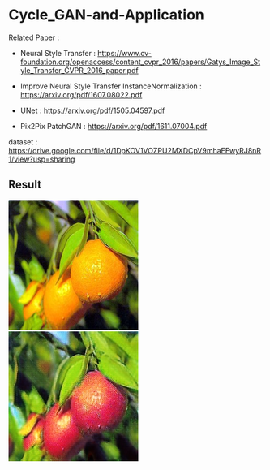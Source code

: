 # Cycle_GAN-and-Application

Related Paper :
  * Neural Style Transfer : https://www.cv-foundation.org/openaccess/content_cvpr_2016/papers/Gatys_Image_Style_Transfer_CVPR_2016_paper.pdf

  * Improve Neural Style Transfer InstanceNormalization : https://arxiv.org/pdf/1607.08022.pdf

  * UNet : https://arxiv.org/pdf/1505.04597.pdf
  
  * Pix2Pix PatchGAN : https://arxiv.org/pdf/1611.07004.pdf


dataset : https://drive.google.com/file/d/1DpKOV1VOZPU2MXDCpV9mhaEFwyRJ8nR1/view?usp=sharing


## Result
![gen](./example/n07749192_460.jpg)
![gen](./example/Y2X_0.jpg)
